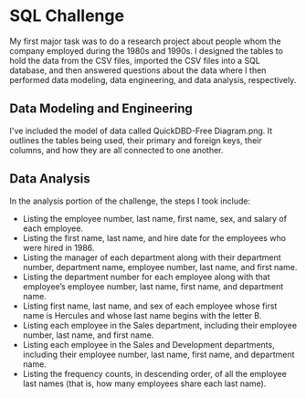 # SQL Challenge

My first major task was to do a research project about people whom the company employed during the 1980s and 1990s. I designed the tables to hold the data from the CSV files, imported the CSV files into a SQL database, and then answered questions about the data where I then performed data modeling, data engineering, and data analysis, respectively.

## Data Modeling and Engineering
I've included the model of data called QuickDBD-Free Diagram.png. It outlines the tables being used, their primary and foreign keys, their columns, and how they are all connected to one another.

## Data Analysis
In the analysis portion of the challenge, the steps I took include:
- Listing the employee number, last name, first name, sex, and salary of each employee.
- Listing the first name, last name, and hire date for the employees who were hired in 1986.
- Listing the manager of each department along with their department number, department name, employee number, last name, and first name.
- Listing the department number for each employee along with that employee’s employee number, last name, first name, and department name.
- Listing first name, last name, and sex of each employee whose first name is Hercules and whose last name begins with the letter B.
- Listing each employee in the Sales department, including their employee number, last name, and first name.
- Listing each employee in the Sales and Development departments, including their employee number, last name, first name, and department name.
- Listing the frequency counts, in descending order, of all the employee last names (that is, how many employees share each last name).
